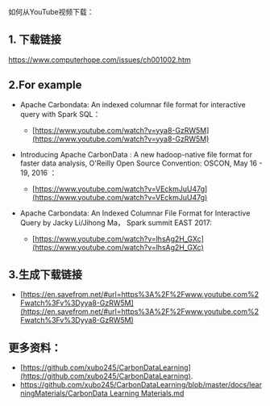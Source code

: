 如何从YouTube视频下载：

## 1. 下载链接
https://www.computerhope.com/issues/ch001002.htm

## 2.For example
- Apache Carbondata: An indexed columnar file format for interactive query with Spark SQL：
	- [https://www.youtube.com/watch?v=yya8-GzRW5M](https://www.youtube.com/watch?v=yya8-GzRW5M)
	
- Introducing Apache CarbonData : A new hadoop-native file format for faster data analysis, O'Reilly Open Source Convention: OSCON, May 16 - 19, 2016 ：
	- [https://www.youtube.com/watch?v=VEckmJuU47g](https://www.youtube.com/watch?v=VEckmJuU47g)
	
- Apache Carbondata: An Indexed Columnar File Format for Interactive Query by Jacky Li/Jihong Ma， Spark summit EAST 2017: 
	- [https://www.youtube.com/watch?v=lhsAg2H_GXc](https://www.youtube.com/watch?v=lhsAg2H_GXc)

## 3.生成下载链接
 - [https://en.savefrom.net/#url=https%3A%2F%2Fwww.youtube.com%2Fwatch%3Fv%3Dyya8-GzRW5M](https://en.savefrom.net/#url=https%3A%2F%2Fwww.youtube.com%2Fwatch%3Fv%3Dyya8-GzRW5M)

## 更多资料：
  - [https://github.com/xubo245/CarbonDataLearning](https://github.com/xubo245/CarbonDataLearning).   
  - [https://github.com/xubo245/CarbonDataLearning/blob/master/docs/learningMaterials/CarbonData Learning Materials.md](https://github.com/xubo245/CarbonDataLearning/blob/master/docs/learningMaterials/CarbonData%20Learning%20Materials.md)